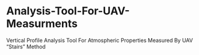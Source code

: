# Analysis-Tool-For-UAV-Measurments
Vertical Profile Analysis Tool For Atmospheric Properties Measured By UAV “Stairs” Method
